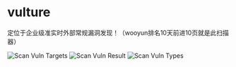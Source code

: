 # vulture
定位于企业级准实时外部常规漏洞发现！（wooyun排名10天前进10页就是此扫描器）

![Scan Vuln Targets](https://raw.githubusercontent.com/wufeifei/vulture/master/target.png)
![Scan Vuln Result](https://raw.githubusercontent.com/wufeifei/vulture/master/vul.png)
![Scan Vuln Types](https://raw.githubusercontent.com/wufeifei/vulture/master/types.png)
